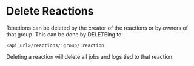 # Delete Reactions

Reactions can be deleted by the creator of the reactions or by owners of that
group. This can be done by DELETEing to:

```
<api_url>/reactions/:group/:reaction
```

Deleting a reaction will delete all jobs and logs tied to that reaction.
